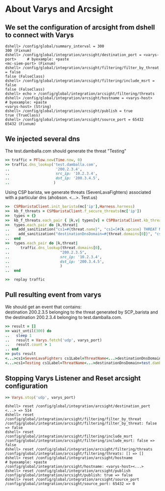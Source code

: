 <!--
Load the Harness engine (Ruby)

>> require_relative './harness.rb'                                              # byexample: +pass +timeout=30
>> Harness::init_test(self)                                                     # byexample: +pass +timeout=30

>> require 'pflow'
>> require 'pp'
>> require 'resolv'

>> require_relative 'lib/csp/csp_barista/csp_barista.rb'
>> require_relative 'harness.rb'
>> require_relative "lib/shared/dshell_helpers.rb"
>> require_relative "lib/shared/varys.rb"
>> require_relative "lib/shared/debug_log.rb"

-->

<!--
Sanitization and save logs of sent events
>> basic_sanitization
>> add_custom_grep('/var/log/damballa', 'coldcase_kiosk_logs' => 'ColdcaseKiosk')
>> debug_log 'Setting up varys listener'
>> varys_port = Varys.create_listener('udp')
>> add_sanitization(varys_port.to_s, '[ARCSIGHT_DEST_PORT]')
>> add_sanitization('cs1=Testing', 'cs1=[TESTING BOTNET]')
>> add_sanitization(/end=\d+/, 'end=[TIMESTAMP]')
>> add_sanitization(/start=\d+/, 'start=[TIMESTAMP]')
-->

<!--
Local Constants
>> puts QA_HP_HELPER
<varys-host>
>> puts varys_port.to_i
<varys-port>

-->



# About Varys and Arcsight

## We set the configuration of arcsight from dshell to connect with Varys

```shell
dshell> /config/global/summary_interval = 300
300 (Fixnum)
dshell> /config/global/integration/arcsight/destination_port = <varys-port>     # byexample: +paste
<mc-siem-port> (Fixnum)
dshell> /config/global/integration/arcsight/filtering/filter_by_threat = false
false (FalseClass)
dshell> /config/global/integration/arcsight/filtering/include_msrt = false
false (FalseClass)
dshell> echo > /config/global/integration/arcsight/filtering/threats
dshell> /config/global/integration/arcsight/hostname = <varys-host>             # byexample: +paste
<varys-host> (String)
dshell> /config/global/integration/arcsight/publish = true
true (TrueClass)
dshell> /config/global/integration/arcsight/source_port = 65432
65432 (Fixnum)
```
## We injected several dns

The test.damballa.com should generate the threat "Testing"
```ruby
>> traffic = PFlow.new(Time.now, 0)
>> traffic.dns_lookup('test.damballa.com',
..                     '200.2.3.4',
..                     src_ip: '10.2.3.4',
..                     dst_ip: '200.3.4.5',
..                    )

```

Using CSP barista, we generate threats (SevenLavaFighters) associated with a particular dns (ahobson. <...>. Test.us)
```ruby
>>  CSPBaristaClient.init_barista(mc['ip'],Harness.harness)                   # byexample: +timeout=30
>>  kb_f_threats = CSPBaristaClient.f_secure_threats(mc['ip'])
>>  types = {}
>>  kb_f_threats.each_pair { |k,v| types[v] = CSPBaristaClient.kb_threat(mc['ip'], k) }
>>  types.each_pair do |k,threat|
..    add_sanitization("cs1=#{threat.name}", "cs1=[#{k.upcase} THREAT NAME]")
..    add_sanitization("destinationDnsDomain=#{threat.domains[0]}", "cs1=[#{k.upcase} DOMAIN NAME]")
..  end                                                                       # byexample: +timeout=10
>>  types.each_pair do |k,threat|
..     traffic.dns_lookup(threat.domains[0],
..                       "200.2.3.5",
..                       src_ip: '10.2.3.4',
..                       dst_ip: '200.3.4.5',
..                       )
..  end                                                                       # byexample: +timeout=10

```

```ruby
>>  replay traffic                                                              # byexample: +timeout=10

```

## Pull resulting event from varys
We should get an event that contains:  
destination 200.2.3.5 belonging to the threat generated by SCP_barista
and the destination 200.2.3.4 belonging to test.damballa.com.

```ruby
>> result = []
>> wait_until(300) do
..   sleep 1
..   result = Varys.fetch('udp', varys_port)
..   result.count > 1
.. end                                                                          # byexample: +timeout=300
>> puts result
<...>cs1=SevenLavaFighters cs1Label=ThreatName<...>destinationDnsDomain=ahobson.<...>.test.us dst=200.2.3.5<...>
<...>cs1=Testing cs1Label=ThreatName<...>destinationDnsDomain=test.damballa.com dst=200.2.3.4<...>
```






## Stopping Varys Listener and Reset arcsight configuration
```ruby
>> Varys.stop('udp', varys_port)

```
```shell
dshell> reset /config/global/integration/arcsight/destination_port
<...> => 514
dshell> reset /config/global/integration/arcsight/filtering/filter_by_threat
/config/global/integration/arcsight/filtering/filter_by_threat: false => false
dshell> reset /config/global/integration/arcsight/filtering/include_msrt
/config/global/integration/arcsight/filtering/include_msrt: false => false
dshell> reset /config/global/integration/arcsight/filtering/threats
/config/global/integration/arcsight/filtering/threats: [] => []
dshell> reset /config/global/integration/arcsight/hostname                      # byexample: +paste
/config/global/integration/arcsight/hostname: <varys-host><...>
dshell> reset /config/global/integration/arcsight/publish
/config/global/integration/arcsight/publish: true => false
dshell> reset /config/global/integration/arcsight/source_port
/config/global/integration/arcsight/source_port: 65432 => 0
```

